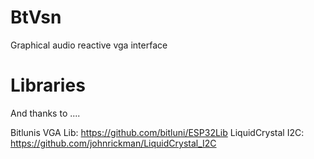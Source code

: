 # BtVsn

Graphical audio reactive vga interface

# Libraries
And thanks to ....

Bitlunis VGA Lib: https://github.com/bitluni/ESP32Lib
LiquidCrystal I2C: https://github.com/johnrickman/LiquidCrystal_I2C

